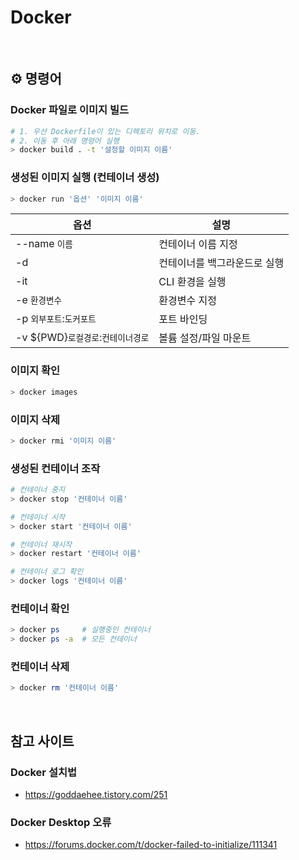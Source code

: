 # Docker 

<br>

## ⚙️ 명령어

### Docker 파일로 이미지 빌드
```sh
# 1. 우선 Dockerfile이 있는 디렉토리 위치로 이동.
# 2. 이동 후 아래 명령어 실행
> docker build . -t '설정할 이미지 이름'
```

### 생성된 이미지 실행 (컨테이너 생성)
```sh
> docker run '옵션' '이미지 이름'
```

|옵션|설명|
|---|---|
|--name `이름`|컨테이너 이름 지정|
|-d|컨테이너를 백그라운드로 실행|
|-it|CLI 환경을 실행|
|-e `환경변수`|환경변수 지정|
|-p `외부포트`:`도커포트`|포트 바인딩|
|-v ${PWD}`로컬경로`:`컨테이너경로`|볼륨 설정/파일 마운트|

### 이미지 확인
```sh
> docker images
```

### 이미지 삭제
```sh
> docker rmi '이미지 이름'
```

### 생성된 컨테이너 조작
```sh
# 컨테이너 중지
> docker stop '컨테이너 이름'

# 컨테이너 시작
> docker start '컨테이너 이름'

# 컨테이너 재시작
> docker restart '컨테이너 이름'

# 컨테이너 로그 확인
> docker logs '컨테이너 이름'
```

### 컨테이너 확인
```sh
> docker ps     # 실행중인 컨테이너
> docker ps -a  # 모든 컨테이너
```

### 컨테이너 삭제
```sh
> docker rm '컨테이너 이름'
```

<br>

## 참고 사이트

### Docker 설치법
- https://goddaehee.tistory.com/251

### Docker Desktop 오류

- https://forums.docker.com/t/docker-failed-to-initialize/111341